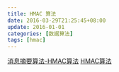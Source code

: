 ```yaml
---
title: HMAC 算法
date: 2016-03-29T21:25:45+08:00
update: 2016-01-01
categories: [数据算法]
tags: [hmac]
---
```


[消息摘要算法-HMAC算法](http://blog.csdn.net/feiyangxiaomi/article/details/34445005)
[HMAC算法](http://my.oschina.net/taisha/blog/77248)
